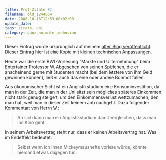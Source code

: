 ```yaml
---
title: Prof-Zitate #1
filename: old_1244664
date: 2008-10-16T12:53:00+02:00
update_date:
tags: zitate, uni
category: ganz_normaler_wahnsinn
---
```

Dieser Eintrag wurde ursprünglich auf meinem [alten Blog veröffentlicht](https://stu.blogger.de/stories/1244664/). Dieser Eintrag hier ist eine Kopie mit kleinen technischen Anpassungen.

Heute war die erste BWL-Vorlesung "Märkte und Unternehmung" beim Entertainer Professor W.
Abgesehen von seinen Spielchen, die er anscheinend gerne mit Studenten macht (bei dem letztere von ihm Geld gewinnen können), ließ er auch das eine oder andere Bonmot fallen.

Aus ökonomischer Sicht ist ein Anglistikstudium eine Konsuminvestition, da man in der Zeit, die man in der Uni sitzt sein mögliches späteres Einkommen nicht stark genug steigert, um den Einkommensverlust wettzumachen, den man hat, weil man in dieser Zeit keinem Job nachgeht. Dazu folgender Kommentar: von Herrn W.:
> An sich kann man ein Anglistikstudium damit vergleichen, dass man ins Kino geht.

In seinem Arbeitsvertrag steht nur, dass er keinen Arbeitsvertrag hat. Was im Endeffekt bedeutet:
> Selbst wenn ich Ihnen Mickeymaushefte vorlese würde, könnte niemand etwas dagegen tun.
